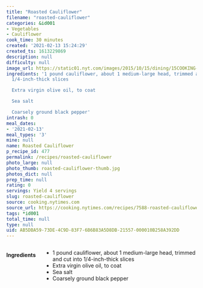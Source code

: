 ```yaml
---
title: "Roasted Cauliflower"
filename: "roasted-cauliflower"
categories: &id001
- Vegetables
- Cauliflower
cook_time: 30 minutes
created: '2021-02-13 15:24:29'
created_ts: 1613229869
description: null
difficulty: null
image_url: https://static01.nyt.com/images/2015/10/15/dining/15COOKING-CAULIFLOWER1/15COOKING-CAULIFLOWER-articleLarge.jpg
ingredients: '1 pound cauliflower, about 1 medium-large head, trimmed and cut into
  1/4-inch-thick slices

  Extra virgin olive oil, to coat

  Sea salt

  Coarsely ground black pepper'
intrash: 0
meal_dates:
- '2021-02-13'
meal_types: '3'
mine: null
name: Roasted Cauliflower
p_recipe_id: 477
permalink: /recipes/roasted-cauliflower
photo_large: null
photo_thumb: roasted-cauliflower-thumb.jpg
photos_dict: null
prep_time: null
rating: 0
servings: Yield 4 servings
slug: roasted-cauliflower
source: cooking.nytimes.com
source_url: https://cooking.nytimes.com/recipes/7588-roasted-cauliflower?smid=ck-recipe-iOS-share
tags: *id001
total_time: null
type: null
uid: AB5DBA59-73DE-4C9D-83F7-6B6B83A5D8DB-21557-000010B258A392DD
---
```

<div class="large-8 medium-7 columns" id="writeup">	</div><!-- #writeup -->
</div><!-- #row-one -->
<div class="row" id="row-two">	<div class="medium-4 small-5 columns" id="ingredients"><h4>Ingredients</h4><div class="box box-ingredients content"><ul>
<li>1 pound cauliflower, about 1 medium-large head, trimmed and cut into 1/4-inch-thick slices</li>
<li>Extra virgin olive oil, to coat</li>
<li>Sea salt</li>
<li>Coarsely ground black pepper</li>
</ul>
</div>	</div>	<div class="medium-6 small-7 columns" id="directions">	</div>
